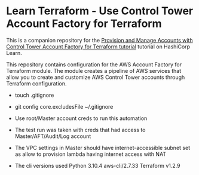 # Learn Terraform - Use Control Tower Account Factory for Terraform

This is a companion repository for the [Provision and Manage Accounts with
Control Tower Account Factory for Terraform
tutorial](https://learn.hashicorp.com/tutorials/terraform/aws-control-tower-aft)
tutorial on HashiCorp Learn.

This repository contains configuration for the AWS Account Factory for
Terraform module. The module creates a pipeline of AWS services that allow you
to create and customize AWS Control Tower accounts through Terraform
configuration. 

- touch .gitignore
- git config core.excludesFile ~/.gitignore

- Use root/Master account creds to run this automation
- The test run was taken with creds that had access to Master/AFT/Audit/Log account
- The VPC settings in Master should have internet-accessible subnet set as allow to provision lambda having internet access with NAT

- The cli versions used
Python 3.10.4
aws-cli/2.7.33
Terraform v1.2.9
